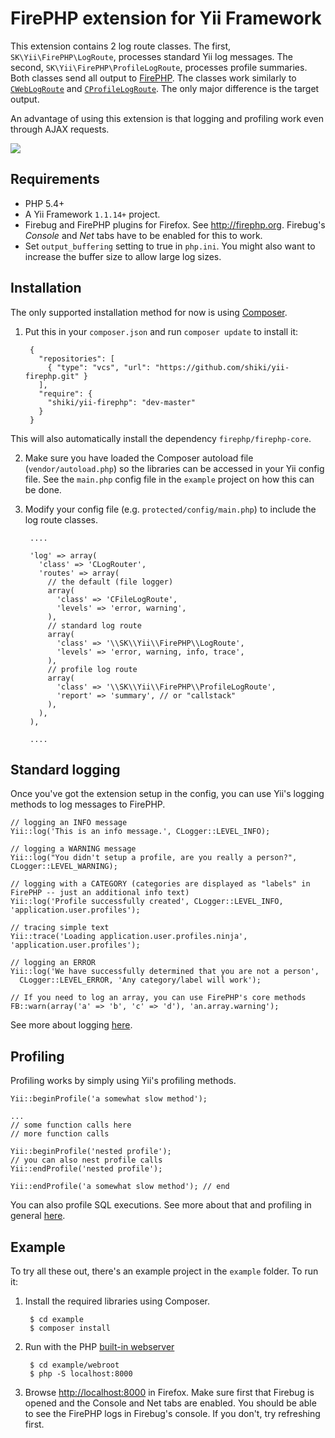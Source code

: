 # FirePHP extension for Yii Framework

This extension contains 2 log route classes. The first, `SK\Yii\FirePHP\LogRoute`, processes
standard Yii log messages. The second, `SK\Yii\FirePHP\ProfileLogRoute`, processes profile summaries.
Both classes send all output to [FirePHP](http://www.firephp.org/). The classes work similarly
to [`CWebLogRoute`](http://www.yiiframework.com/doc/api/1.1/CWebLogRoute)
and [`CProfileLogRoute`](http://www.yiiframework.com/doc/api/1.1/CProfileLogRoute).
The only major difference is the target output.

An advantage of using this extension is that logging and profiling work even through AJAX requests.

![](http://shiki.me/public/github/yii-firephp/example.png)

## Requirements

* PHP 5.4+
* A Yii Framework `1.1.14+` project.
* Firebug and FirePHP plugins for Firefox. See http://firephp.org. Firebug's _Console_ and
  _Net_ tabs have to be enabled for this to work.
* Set `output_buffering` setting to true in `php.ini`. You might also want to increase the buffer
  size to allow large log sizes.

## Installation

The only supported installation method for now is using [Composer](http://getcomposer.org/).

1. Put this in your `composer.json` and run `composer update` to install it:

        {
          "repositories": [
            { "type": "vcs", "url": "https://github.com/shiki/yii-firephp.git" }
          ],
          "require": {
            "shiki/yii-firephp": "dev-master"
          }
        }


  This will also automatically install the dependency `firephp/firephp-core`.

2. Make sure you have loaded the Composer autoload file (`vendor/autoload.php`) so the libraries
   can be accessed in your Yii config file. See the `main.php` config file in the `example` project
   on how this can be done.

3. Modify your config file (e.g. `protected/config/main.php`) to include the log route classes.

        ....

        'log' => array(
          'class' => 'CLogRouter',
          'routes' => array(
            // the default (file logger)
            array(
              'class' => 'CFileLogRoute',
              'levels' => 'error, warning',
            ),
            // standard log route
            array(
              'class' => '\\SK\\Yii\\FirePHP\\LogRoute',
              'levels' => 'error, warning, info, trace',
            ),
            // profile log route
            array(
              'class' => '\\SK\\Yii\\FirePHP\\ProfileLogRoute',
              'report' => 'summary', // or "callstack"
            ),
          ),
        ),

        ....

## Standard logging

Once you've got the extension setup in the config, you can use Yii's logging methods to log messages to FirePHP.

    // logging an INFO message
    Yii::log('This is an info message.', CLogger::LEVEL_INFO);

    // logging a WARNING message
    Yii::log("You didn't setup a profile, are you really a person?", CLogger::LEVEL_WARNING);

    // logging with a CATEGORY (categories are displayed as "labels" in FirePHP -- just an additional info text)
    Yii::log('Profile successfully created', CLogger::LEVEL_INFO, 'application.user.profiles');

    // tracing simple text
    Yii::trace('Loading application.user.profiles.ninja', 'application.user.profiles');

    // logging an ERROR
    Yii::log('We have successfully determined that you are not a person',
      CLogger::LEVEL_ERROR, 'Any category/label will work');

    // If you need to log an array, you can use FirePHP's core methods
    FB::warn(array('a' => 'b', 'c' => 'd'), 'an.array.warning');

See more about logging [here](http://www.yiiframework.com/doc/guide/1.1/en/topics.logging).


## Profiling

Profiling works by simply using Yii's profiling methods.

    Yii::beginProfile('a somewhat slow method');

    ...
    // some function calls here
    // more function calls

    Yii::beginProfile('nested profile');
    // you can also nest profile calls
    Yii::endProfile('nested profile');

    Yii::endProfile('a somewhat slow method'); // end

You can also profile SQL executions. See more about that and profiling in general
[here](http://www.yiiframework.com/doc/guide/1.1/en/topics.logging#performance-profiling).


## Example

To try all these out, there's an example project in the `example` folder. To run it:

1. Install the required libraries using Composer.

        $ cd example
        $ composer install

2. Run with the PHP [built-in webserver](http://php.net/manual/en/features.commandline.webserver.php)

        $ cd example/webroot
        $ php -S localhost:8000

3. Browse [http://localhost:8000](http://localhost:8000) in Firefox. Make sure first that Firebug is opened and the
   Console and Net tabs are enabled. You should be able to see the FirePHP logs in Firebug's console.
   If you don't, try refreshing first.

